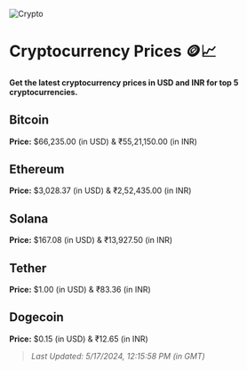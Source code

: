 
![Crypto](https://www.techguide.com.au/wp-content/uploads/2020/11/crypto3.jpeg)

# Cryptocurrency Prices 🪙📈

#### Get the latest cryptocurrency prices in USD and INR for top 5 cryptocurrencies.

## Bitcoin

**Price:** $66,235.00 (in USD) & ₹55,21,150.00 (in INR)

## Ethereum

**Price:** $3,028.37 (in USD) & ₹2,52,435.00 (in INR)

## Solana

**Price:** $167.08 (in USD) & ₹13,927.50 (in INR)

## Tether

**Price:** $1.00 (in USD) & ₹83.36 (in INR)

## Dogecoin

**Price:** $0.15 (in USD) & ₹12.65 (in INR)

> _Last Updated: 5/17/2024, 12:15:58 PM (in GMT)_
